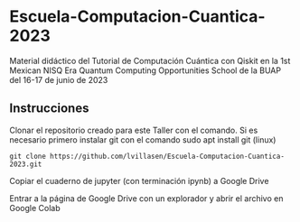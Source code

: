 # Escuela-Computacion-Cuantica-2023
Material didáctico del Tutorial de Computación Cuántica con Qiskit en la 1st Mexican NISQ Era Quantum Computing Opportunities School de la BUAP del 16-17 de junio de 2023


## Instrucciones

Clonar el repositorio creado para este Taller con el comando. Si es necesario primero instalar git con el comando sudo apt install git (linux)

    git clone https://github.com/lvillasen/Escuela-Computacion-Cuantica-2023.git

Copiar el cuaderno de jupyter (con terminación ipynb) a Google Drive

Entrar a la página de Google Drive con un explorador y abrir el archivo en Google Colab

